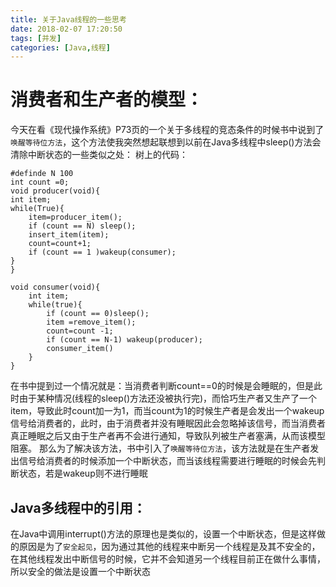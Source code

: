 ```yaml
---
title: 关于Java线程的一些思考
date: 2018-02-07 17:20:50
tags: [并发]
categories: [Java,线程]
---
```

# 消费者和生产者的模型：
今天在看《现代操作系统》P73页的一个关于多线程的竞态条件的时候书中说到了`唤醒等待位方法`，这个方法使我突然想起联想到以前在Java多线程中sleep()方法会清除中断状态的一些类似之处：
树上的代码：
```
#definde N 100
int count =0;
void producer(void){
int item;
while(True){
    item=producer_item();
    if (count == N) sleep();
    insert_item(item);
    count=count+1;
    if (count == 1 )wakeup(consumer);
}
}

void consumer(void){
    int item;
    while(true){
        if (count == 0)sleep();
        item =remove_item();
        count=count -1;
        if (count == N-1) wakeup(producer);
        consumer_item()
    }
}
```

在书中提到过一个情况就是：当消费者判断count==0的时候是会睡眠的，但是此时由于某种情况(线程的sleep()方法还没被执行完)，而恰巧生产者又生产了一个item，导致此时count加一为1，而当count为1的时候生产者是会发出一个wakeup信号给消费者的，此时，由于消费者并没有睡眠因此会忽略掉该信号，而当消费者真正睡眠之后又由于生产者再不会进行通知，导致队列被生产者塞满，从而该模型阻塞。
那么为了解决该方法，书中引入了`唤醒等待位方法`，该方法就是在生产者发出信号给消费者的时候添加一个中断状态，而当该线程需要进行睡眠的时候会先判断状态，若是wakeup则不进行睡眠

## Java多线程中的引用：
在Java中调用interrupt()方法的原理也是类似的，设置一个中断状态，但是这样做的原因是为了`安全起见`，因为通过其他的线程来中断另一个线程是及其不安全的，在其他线程发出中断信号的时候，它并不会知道另一个线程目前正在做什么事情，所以安全的做法是设置一个中断状态